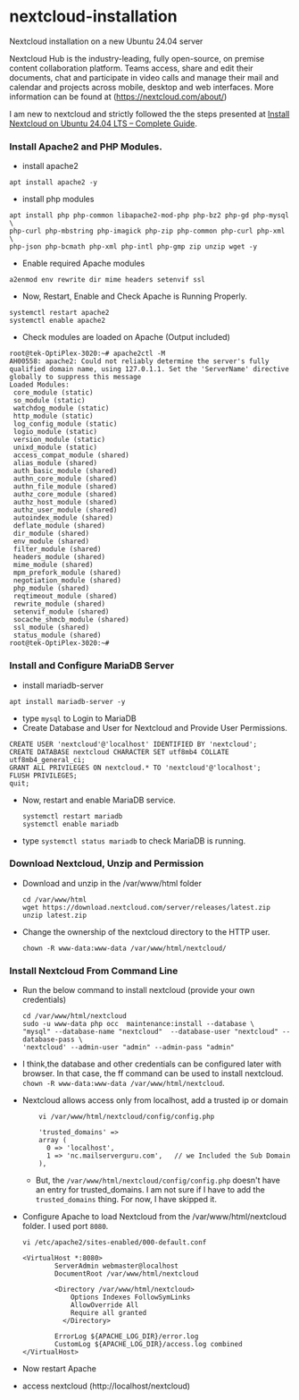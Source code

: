 # nextcloud-installation
Nextcloud installation on a new Ubuntu 24.04 server

Nextcloud Hub is the industry-leading, fully open-source, on premise content collaboration platform. Teams access, share and edit their documents, chat and participate in video calls and manage their mail and calendar and projects across mobile, desktop and web interfaces. More information can be found at (https://nextcloud.com/about/)

I am new to nextcloud and strictly followed the the steps presented at [Install Nextcloud on Ubuntu 24.04 LTS – Complete Guide](https://mailserverguru.com/install-nextcloud-on-ubuntu-24-04-lts/).

### Install Apache2 and PHP Modules.
- install apache2
```
apt install apache2 -y
```
- install php modules
```
apt install php php-common libapache2-mod-php php-bz2 php-gd php-mysql \
php-curl php-mbstring php-imagick php-zip php-common php-curl php-xml \
php-json php-bcmath php-xml php-intl php-gmp zip unzip wget -y
```
- Enable required Apache modules
```
a2enmod env rewrite dir mime headers setenvif ssl
```
- Now, Restart, Enable and Check Apache is Running Properly.
```
systemctl restart apache2
systemctl enable apache2
```
- Check modules are loaded on Apache (Output included)
```
root@tek-OptiPlex-3020:~# apache2ctl -M
AH00558: apache2: Could not reliably determine the server's fully qualified domain name, using 127.0.1.1. Set the 'ServerName' directive globally to suppress this message
Loaded Modules:
 core_module (static)
 so_module (static)
 watchdog_module (static)
 http_module (static)
 log_config_module (static)
 logio_module (static)
 version_module (static)
 unixd_module (static)
 access_compat_module (shared)
 alias_module (shared)
 auth_basic_module (shared)
 authn_core_module (shared)
 authn_file_module (shared)
 authz_core_module (shared)
 authz_host_module (shared)
 authz_user_module (shared)
 autoindex_module (shared)
 deflate_module (shared)
 dir_module (shared)
 env_module (shared)
 filter_module (shared)
 headers_module (shared)
 mime_module (shared)
 mpm_prefork_module (shared)
 negotiation_module (shared)
 php_module (shared)
 reqtimeout_module (shared)
 rewrite_module (shared)
 setenvif_module (shared)
 socache_shmcb_module (shared)
 ssl_module (shared)
 status_module (shared)
root@tek-OptiPlex-3020:~#
```
### Install and Configure MariaDB Server
- install mariadb-server
```
apt install mariadb-server -y
```
- type `mysql` to Login to MariaDB
- Create Database and User for Nextcloud and Provide User Permissions.
```
CREATE USER 'nextcloud'@'localhost' IDENTIFIED BY 'nextcloud';
CREATE DATABASE nextcloud CHARACTER SET utf8mb4 COLLATE utf8mb4_general_ci;
GRANT ALL PRIVILEGES ON nextcloud.* TO 'nextcloud'@'localhost';
FLUSH PRIVILEGES;
quit;

```
- Now, restart and enable MariaDB service.
   ```
   systemctl restart mariadb
   systemctl enable mariadb
   ```
- type `systemctl status mariadb` to check MariaDB is running.
### Download Nextcloud, Unzip and Permission
- Download and unzip in the /var/www/html folder
  ```
  cd /var/www/html
  wget https://download.nextcloud.com/server/releases/latest.zip
  unzip latest.zip
  ```
- Change the ownership of the nextcloud directory to the HTTP user.
  ```
  chown -R www-data:www-data /var/www/html/nextcloud/
  ```
### Install Nextcloud From Command Line
- Run the below command to install nextcloud (provide your own credentials)
  ```
  cd /var/www/html/nextcloud
  sudo -u www-data php occ  maintenance:install --database \
  "mysql" --database-name "nextcloud"  --database-user "nextcloud" --database-pass \
  'nextcloud' --admin-user "admin" --admin-pass "admin"
  ```
- I think,the database and other credentials can be configured later with browser. In that case, the ff command can be used to install nextcloud.
  `chown -R www-data:www-data /var/www/html/nextcloud`.
- Nextcloud allows access only from localhost, add a trusted ip or domain
  ```
	  vi /var/www/html/nextcloud/config/config.php
	
	  'trusted_domains' =>
	  array (
	    0 => 'localhost',
	    1 => 'nc.mailserverguru.com',   // we Included the Sub Domain
	  ),
   ```
	- But, the `/var/www/html/nextcloud/config/config.php` doesn't have an entry for trusted_domains. I am not sure if I have to add the `trusted_domains` thing. For now, I have skipped it.

- Configure Apache to load Nextcloud from the /var/www/html/nextcloud folder. I used port `8080`.
	```  
	vi /etc/apache2/sites-enabled/000-default.conf
	
	<VirtualHost *:8080>
	        ServerAdmin webmaster@localhost
	        DocumentRoot /var/www/html/nextcloud
	        
	        <Directory /var/www/html/nextcloud>
	            Options Indexes FollowSymLinks
	            AllowOverride All
	            Require all granted
		      </Directory>
	        
	        ErrorLog ${APACHE_LOG_DIR}/error.log
	        CustomLog ${APACHE_LOG_DIR}/access.log combined
	</VirtualHost>
	```
- Now restart Apache
- access nextcloud (http://localhost/nextcloud)


  





